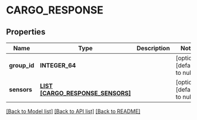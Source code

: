 # CARGO_RESPONSE

## Properties
Name | Type | Description | Notes
------------ | ------------- | ------------- | -------------
**group_id** | **INTEGER_64** |  | [optional] [default to null]
**sensors** | [**LIST [CARGO_RESPONSE_SENSORS]**](CargoResponse_sensors.md) |  | [optional] [default to null]

[[Back to Model list]](../README.md#documentation-for-models) [[Back to API list]](../README.md#documentation-for-api-endpoints) [[Back to README]](../README.md)


